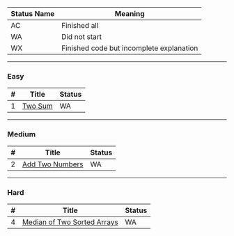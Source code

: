 | Status Name | Meaning |
| - | - |
| AC | Finished all |
| WA | Did not start |
| WX | Finished code but incomplete explanation |

---

### Easy
| # | Title | Status |
| - | - | - |
| 1 | [Two Sum](Easy/P1/) | WA |

---

### Medium
| # | Title | Status |
| - | - | - |
| 2 | [Add Two Numbers](Medium/P2/) | WA |

---

### Hard
| # | Title | Status |
| - | - | - |
| 4 | [Median of Two Sorted Arrays](Hard/P4/) | WA |
